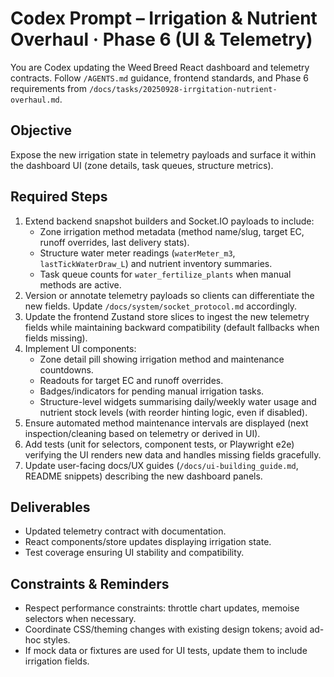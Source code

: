 # Codex Prompt – Irrigation & Nutrient Overhaul · Phase 6 (UI & Telemetry)

You are Codex updating the Weed Breed React dashboard and telemetry contracts. Follow `/AGENTS.md` guidance, frontend standards, and Phase 6 requirements from `/docs/tasks/20250928-irrgitation-nutrient-overhaul.md`.

## Objective

Expose the new irrigation state in telemetry payloads and surface it within the dashboard UI (zone details, task queues, structure metrics).

## Required Steps

1. Extend backend snapshot builders and Socket.IO payloads to include:
   - Zone irrigation method metadata (method name/slug, target EC, runoff overrides, last delivery stats).
   - Structure water meter readings (`waterMeter_m3`, `lastTickWaterDraw_L`) and nutrient inventory summaries.
   - Task queue counts for `water_fertilize_plants` when manual methods are active.
2. Version or annotate telemetry payloads so clients can differentiate the new fields. Update `/docs/system/socket_protocol.md` accordingly.
3. Update the frontend Zustand store slices to ingest the new telemetry fields while maintaining backward compatibility (default fallbacks when fields missing).
4. Implement UI components:
   - Zone detail pill showing irrigation method and maintenance countdowns.
   - Readouts for target EC and runoff overrides.
   - Badges/indicators for pending manual irrigation tasks.
   - Structure-level widgets summarising daily/weekly water usage and nutrient stock levels (with reorder hinting logic, even if disabled).
5. Ensure automated method maintenance intervals are displayed (next inspection/cleaning based on telemetry or derived in UI).
6. Add tests (unit for selectors, component tests, or Playwright e2e) verifying the UI renders new data and handles missing fields gracefully.
7. Update user-facing docs/UX guides (`/docs/ui-building_guide.md`, README snippets) describing the new dashboard panels.

## Deliverables

- Updated telemetry contract with documentation.
- React components/store updates displaying irrigation state.
- Test coverage ensuring UI stability and compatibility.

## Constraints & Reminders

- Respect performance constraints: throttle chart updates, memoise selectors when necessary.
- Coordinate CSS/theming changes with existing design tokens; avoid ad-hoc styles.
- If mock data or fixtures are used for UI tests, update them to include irrigation fields.
